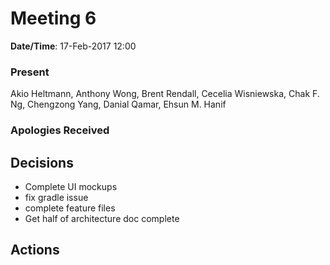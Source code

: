 
# Meeting 6

**Date/Time**: 17-Feb-2017 12:00

### Present

Akio Heltmann, Anthony Wong, Brent Rendall, Cecelia Wisniewska, Chak F. Ng, Chengzong Yang, Danial Qamar, Ehsun M. Hanif

### Apologies Received 

## Decisions

- Complete UI mockups
- fix gradle issue
- complete feature files
- Get half of architecture doc complete

## Actions
